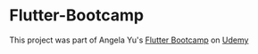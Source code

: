 # Flutter-Bootcamp

This project was part of Angela Yu's [Flutter Bootcamp](https://www.udemy.com/course/flutter-bootcamp-with-dart/) on [Udemy](udemy.com)
